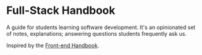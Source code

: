 # Full-Stack Handbook

A guide for students learning software development. It's an opinionated set of notes, explanations; answering questions students frequently ask us.

Inspired by the [Front-end Handbook](http://www.frontendhandbook.com/).